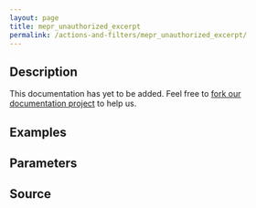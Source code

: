```yaml
---
layout: page
title: mepr_unauthorized_excerpt
permalink: /actions-and-filters/mepr_unauthorized_excerpt/
---
```


## Description

This documentation has yet to be added. Feel free to [fork our documentation project](https://github.com/caseproof/memberpress-docs) to help us.

## Examples


## Parameters


## Source

